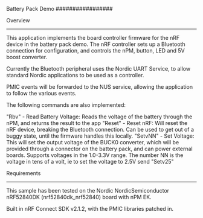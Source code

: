 Battery Pack Demo
#################

Overview
********
This application implements the board controller firmware for the nRF device in the battery pack demo. The nRF controller sets up a Bluetooth connection for configuration, and controls the nPM, button, LED and 5V boost converter. 

Currently the Bluetooth peripheral uses the Nordic UART Service, to allow standard Nordic applications to be used as a controller. 

PMIC events will be forwarded to the NUS service, allowing the application to follow the various events. 

The following commands are also implemented:

"Rbv" - Read Battery Voltage: Reads the voltage of the battery through the nPM, and returns the result to the app
"Reset" - Reset nRF: Will reset the nRF device, breaking the Bluetooth connection. Can be used to get out of a buggy state, until the firmware handles this locally. 
"SetvNN" - Set Voltage: This will set the output voltage of the BUCK0 converter, which will be provided through a connector on the battery pack, and can power external boards. Supports voltages in the 1.0-3.3V range. The number NN is the voltage in tens of a volt, ie to set the voltage to 2.5V send "Setv25"

Requirements
************
This sample has been tested on the Nordic NordicSemiconductor nRF52840DK (nrf52840dk_nrf52840) board with nPM EK.

Built in nRF Connect SDK v2.1.2, with the PMIC libraries patched in.
